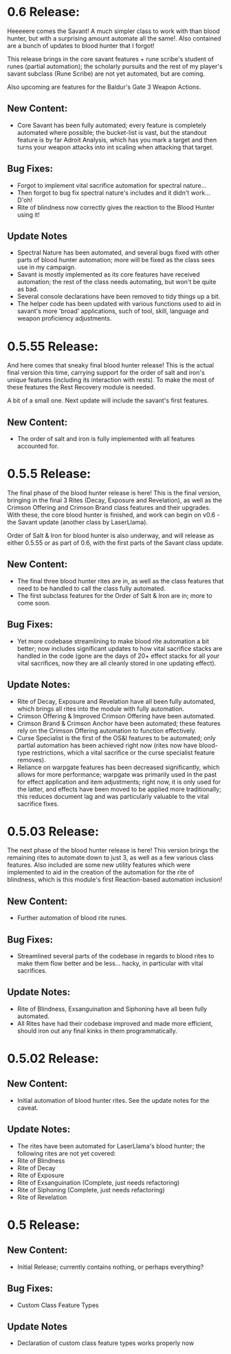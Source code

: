# 0.6 Release:
Heeeeere comes the Savant! A much simpler class to work with than blood hunter, but with a surprising amount automate all the same!. Also contained are a bunch of updates to blood hunter that I forgot!

This release brings in the core savant features + rune scribe's student of runes (partial automation); the scholarly pursuits and the rest of my player's savant subclass (Rune Scribe) are not yet automated, but are coming.

Also upcoming are features for the Baldur's Gate 3 Weapon Actions.

## New Content:
* Core Savant has been fully automated; every feature is completely automated where possible; the bucket-list is vast, but the standout feature is by far Adroit Analysis, which has you mark a target and then turns your weapon attacks into int scaling when attacking that target.

## Bug Fixes:
* Forgot to implement vital sacrifice automation for spectral nature...
* Then forgot to bug fix spectral nature's includes and it didn't work... D'oh!
* Rite of blindness now correctly gives the reaction to the Blood Hunter using it!

## Update Notes
* Spectral Nature has been automated, and several bugs fixed with other parts of blood hunter automation; more will be fixed as the class sees use in my campaign.
* Savant is mostly implemented as its core features have received automation; the rest of the class needs automating, but won't be quite as bad.
* Several console declarations have been removed to tidy things up a bit.
* The helper code has been updated with various functions used to aid in savant's more 'broad' applications, such of tool, skill, language and weapon proficiency adjustments.

# 0.5.55 Release:
And here comes that sneaky final blood hunter release! This is the actual final version this time, carrying support for the order of salt and iron's unique features (including its interaction with rests). To make the most of these features the Rest Recovery module is needed.

A bit of a small one. Next update will include the savant's first features.

## New Content:
* The order of salt and iron is fully implemented with all features accounted for.

# 0.5.5 Release:
The final phase of the blood hunter release is here! This is the final version, bringing in the final 3 Rites (Decay, Exposure and Revelation), as well as the Crimson Offering and Crimson Brand class features and their upgrades. With these, the core blood hunter is finished, and work can begin on v0.6 - the Savant update (another class by LaserLlama).

Order of Salt & Iron for blood hunter is also underway, and will release as either 0.5.55 or as part of 0.6, with the first parts of the Savant class update.

## New Content:
* The final three blood hunter rites are in, as well as the class features that need to be handled to call the class fully automated.
* The first subclass features for the Order of Salt & Iron are in; more to come soon.

## Bug Fixes:
* Yet more codebase streamlining to make blood rite automation a bit better; now includes significant updates to how vital sacrifice stacks are handled in the code (gone are the days of 20+ effect stacks for all your vital sacrifices, now they are all cleanly stored in one updating effect).

## Update Notes:
* Rite of Decay, Exposure and Revelation have all been fully automated, which brings all rites into the module with fully automation.
* Crimson Offering & Improved Crimson Offering have been automated.
* Crimson Brand & Crimson Anchor have been automated; these features rely on the Crimson Offering automation to function effectively.
* Curse Specialist is the first of the OS&I features to be automated; only partial automation has been achieved right now (rites now have blood-type restrictions, which a vital sacrifice or the curse specialist feature removes).
* Reliance on warpgate features has been decreased significantly, which allows for more performance; warpgate was primarily used in the past for effect application and item adjustments; right now, it is only used for the latter, and effects have been moved to be applied more traditionally; this reduces document lag and was particularly valuable to the vital sacrifice fixes.

# 0.5.03 Release:
The next phase of the blood hunter release is here! This version brings the remaining rites to automate down to just 3, as well as a few various class features. Also included are some new utility features which were implemented to aid in the creation of the automation for the rite of blindness, which is this module's first Reaction-based automation inclusion!

## New Content:
* Further automation of blood rite runes.

## Bug Fixes:
* Streamlined several parts of the codebase in regards to blood rites to make them flow better and be less... hacky, in particular with vital sacrifices.

## Update Notes:
* Rite of Blindness, Exsanguination and Siphoning have all been fully automated.
* All Rites have had their codebase improved and made more efficient, should iron out any final kinks in them programmatically.

# 0.5.02 Release:

## New Content:
* Initial automation of blood hunter rites. See the update notes for the caveat.

## Update Notes:
* The rites have been automated for LaserLlama's blood hunter; the following rites are not yet covered:
*   Rite of Blindness
*   Rite of Decay
*   Rite of Exposure
*   Rite of Exsanguination (Complete, just needs refactoring)
*   Rite of Siphoning (Complete, just needs refactoring)
*   Rite of Revelation

# 0.5 Release:

## New Content:
* Initial Release; currently contains nothing, or perhaps everything?

## Bug Fixes:
* Custom Class Feature Types

## Update Notes
* Declaration of custom class feature types works properly now
